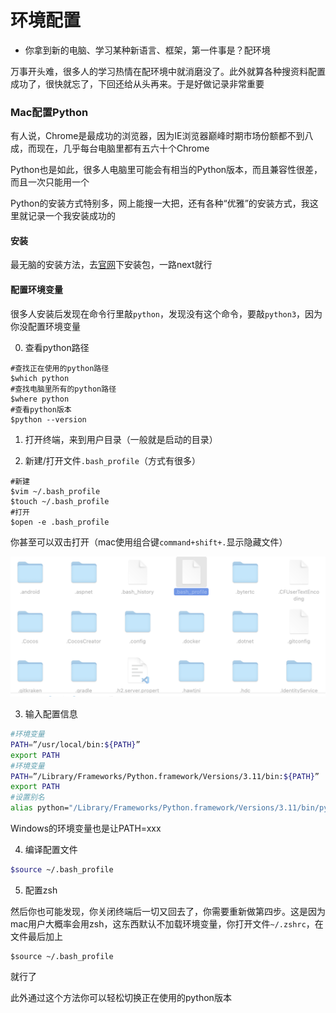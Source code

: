 # 环境配置

- 你拿到新的电脑、学习某种新语言、框架，第一件事是？配环境

万事开头难，很多人的学习热情在配环境中就消磨没了。此外就算各种搜资料配置成功了，很快就忘了，下回还给从头再来。于是好做记录非常重要

### Mac配置Python

有人说，Chrome是最成功的浏览器，因为IE浏览器巅峰时期市场份额都不到八成，而现在，几乎每台电脑里都有五六十个Chrome

Python也是如此，很多人电脑里可能会有相当的Python版本，而且兼容性很差，而且一次只能用一个

Python的安装方式特别多，网上能搜一大把，还有各种“优雅”的安装方式，我这里就记录一个我安装成功的

#### 安装

最无脑的安装方法，去[官网](https://www.python.org/downloads/macos/)下安装包，一路next就行

#### 配置环境变量

很多人安装后发现在命令行里敲`python`，发现没有这个命令，要敲`python3`，因为你没配置环境变量

0. 查看python路径

```shell
#查找正在使用的python路径
$which python
#查找电脑里所有的python路径
$where python
#查看python版本
$python --version
```

1. 打开终端，来到用户目录（一般就是启动的目录）

2. 新建/打开文件`.bash_profile`（方式有很多）

```shell
#新建
$vim ~/.bash_profile
$touch ~/.bash_profile
#打开
$open -e .bash_profile
```

你甚至可以双击打开（mac使用组合键`command+shift+.`显示隐藏文件）

![bash_profile](Image/bash_profile.png)

3. 输入配置信息

```bash
#环境变量
PATH=”/usr/local/bin:${PATH}”
export PATH
#环境变量
PATH=”/Library/Frameworks/Python.framework/Versions/3.11/bin:${PATH}”
export PATH
#设置别名
alias python="/Library/Frameworks/Python.framework/Versions/3.11/bin/python3"
```

Windows的环境变量也是让PATH=xxx

4. 编译配置文件

```bash
$source ~/.bash_profile
```

5. 配置zsh

然后你也可能发现，你关闭终端后一切又回去了，你需要重新做第四步。这是因为mac用户大概率会用zsh，这东西默认不加载环境变量，你打开文件`~/.zshrc`，在文件最后加上

```shell
$source ~/.bash_profile
```

就行了

此外通过这个方法你可以轻松切换正在使用的python版本



